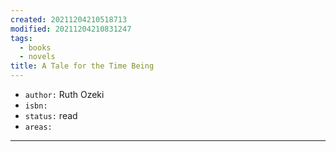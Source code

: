 ```yaml
---
created: 20211204210518713
modified: 20211204210831247
tags:
  - books
  - novels
title: A Tale for the Time Being
---
```


- `author:` Ruth Ozeki
- `isbn:`
- `status:` read
- `areas:`

---
